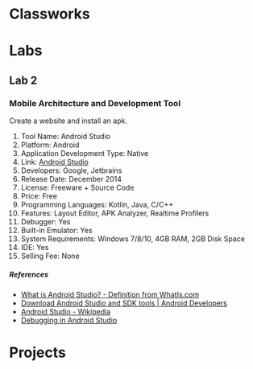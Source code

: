 # Classworks

# Labs

## Lab 2

### Mobile Architecture and Development Tool

Create a website and install an apk.

1. Tool Name: Android Studio
2. Platform: Android
3. Application Development Type: Native
4. Link: [Android Studio](https://developer.android.com/studio)
5. Developers: Google, Jetbrains
6. Release Date: December 2014
7. License: Freeware + Source Code
8. Price: Free
9. Programming Languages: Kotlin, Java, C/C++
10. Features: Layout Editor, APK Analyzer, Realtime Profilers
11. Debugger: Yes
12. Built-in Emulator: Yes
13. System Requirements: Windows 7/8/10, 4GB RAM, 2GB Disk Space
14. IDE: Yes
15. Selling Fee: None

##### References

- [What is Android Studio? - Definition from WhatIs.com](https://searchmobilecomputing.techtarget.com/definition/Android-Studio)
- [Download Android Studio and SDK tools | Android Developers](https://developer.android.com/studio)
- [Android Studio - Wikipedia](https://en.wikipedia.org/wiki/Android_Studio)
- [Debugging in Android Studio](https://www.strv.com/blog/debugging-in-android-studio-as)

# Projects
